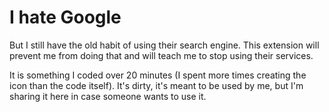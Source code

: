 # I hate Google

But I still have the old habit of using their search engine. This extension will prevent me from doing that and will teach me to stop using their services.

It is something I coded over 20 minutes (I spent more times creating the icon than the code itself). It's dirty, it's meant to be used by me, but I'm sharing it here in case someone wants to use it.
